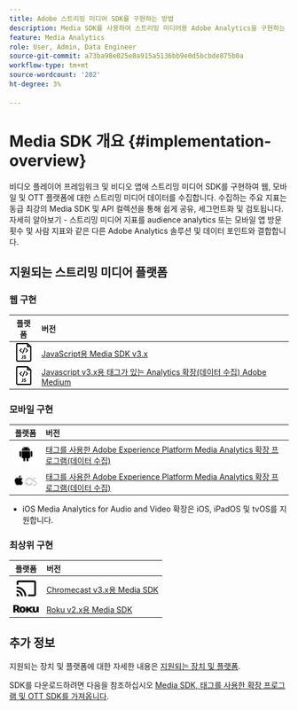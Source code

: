 ```yaml
---
title: Adobe 스트리밍 미디어 SDK를 구현하는 방법
description: Media SDK를 사용하여 스트리밍 미디어용 Adobe Analytics을 구현하는 방법에 대해 알아보십시오.
feature: Media Analytics
role: User, Admin, Data Engineer
source-git-commit: a73ba98e025e0a915a5136bb9e0d5bcbde875b0a
workflow-type: tm+mt
source-wordcount: '202'
ht-degree: 3%

---
```



# Media SDK 개요 {#implementation-overview}

비디오 플레이어 프레임워크 및 비디오 앱에 스트리밍 미디어 SDK를 구현하여 웹, 모바일 및 OTT 플랫폼에 대한 스트리밍 미디어 데이터를 수집합니다.  수집하는 주요 지표는 동급 최강의 Media SDK 및 API 컬렉션을 통해 쉽게 공유, 세그먼트화 및 검토됩니다. 자세히 알아보기 - 스트리밍 미디어 지표를 audience analytics 또는 모바일 앱 방문 횟수 및 사람 지표와 같은 다른 Adobe Analytics 솔루션 및 데이터 포인트와 결합합니다.

## 지원되는 스트리밍 미디어 플랫폼

### 웹 구현

| 플랫폼 | 버전 |
|:----:|:----|
| <img src="assets/javascript-icon.png"> | [JavaScript용 Media SDK v3.x](../../getting-started/download-sdks.md#web-implementation-download-web-sdk) |
| <img src="assets/javascript-icon.png"> | [Javascript v3.x용 태그가 있는 Analytics 확장(데이터 수집) Adobe Medium](../../getting-started/download-sdks.md#web-implementation-download-web-sdk) |

### 모바일 구현

| 플랫폼 | 버전 |
|:----:|:----|
| <img src="assets/android-icon.png"> | [태그를 사용한 Adobe Experience Platform Media Analytics 확장 프로그램(데이터 수집)](../../getting-started/download-sdks.md#mobile-implementation-get-mobile-extension) |
| <img src="assets/apple-ios-icon.png"> | [태그를 사용한 Adobe Experience Platform Media Analytics 확장 프로그램(데이터 수집)](../../getting-started/download-sdks.md#mobile-implementation-get-mobile-extension) |

* iOS Media Analytics for Audio and Video 확장은 iOS, iPadOS 및 tvOS를 지원합니다.

### 최상위 구현

| 플랫폼 | 버전 |
|:------:|:-----|
| <img src="assets/chromecast-icon.png"> | [Chromecast v3.x용 Media SDK](../../getting-started/download-sdks.md#over-the-top-implementation-download-ott-libraries) |
| <img src="assets/roku-icon.png"> | [Roku v2.x용 Media SDK](../../getting-started/download-sdks.md#over-the-top-implementation-download-ott-libraries) |


## 추가 정보

지원되는 장치 및 플랫폼에 대한 자세한 내용은 [지원되는 장치 및 플랫폼](/help/getting-started/supported-devices.md).

SDK를 다운로드하려면 다음을 참조하십시오 [Media SDK, 태그를 사용한 확장 프로그램 및 OTT SDK를 가져옵니다](/help/getting-started/download-sdks.md).
